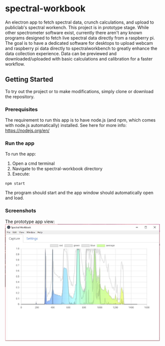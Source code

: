 # spectral-workbook

An electron app to fetch spectral data, crunch calculations, and upload to publiclab's spectral workench. This project is in prototype stage. While other spectrometer software exist, currently there aren't any known programs designed to fetch live spectral data directly from a raspberry pi. The goal is to have a dedicated software for desktops to upload webcam and raspberry pi data directly to spectralworkbench to greatly enhance the data collection experience. Data can be previewed and downloaded/uploaded with basic calculations and calibration for a faster workflow.

## Getting Started

To try out the project or to make modifications, simply clone or download the repository.

### Prerequisites

The requirement to run this app is to have node.js (and npm, which comes with node.js automatically) installed.
See here for more info: https://nodejs.org/en/

### Run the app

To run the app:
1. Open a cmd terminal
2. Navigate to the spectral-workbook directory
3. Execute:

```
npm start
```

The program should start and the app window should automatically open and load.

### Screenshots

The prototype app view:
![Image of prototype screenshot](https://raw.githubusercontent.com/cryptoclidus/spectral-workbook/master/screenshots/screenshot.JPG)
